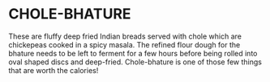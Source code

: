 # CHOLE-BHATURE

These are fluffy deep fried Indian breads served with chole which are chickepeas cooked in a spicy masala. The refined flour dough for the bhature needs to be left to ferment for a few hours before being rolled into oval shaped discs and deep-fried. Chole-bhature is one of those few things that are worth the calories!
